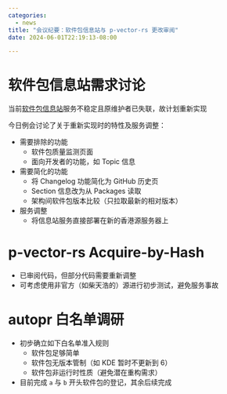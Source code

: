 ```yaml
---
categories:
  - news
title: "会议纪要：软件包信息站与 p-vector-rs 更改审阅"
date: 2024-06-01T22:19:13-08:00

---
```

软件包信息站需求讨论
===

当前[软件包信息站](https://packages.aosc.io/)服务不稳定且原维护者已失联，故计划重新实现

今日例会讨论了关于重新实现时的特性及服务调整：

- 需要排除的功能
    - 软件包质量监测页面
    - 面向开发者的功能，如 Topic 信息
- 需要简化的功能
    - 将 Changelog 功能简化为 GitHub 历史页
    - Section 信息改为从 Packages 读取
    - 架构间软件包版本比较（只拉取最新的相对版本）
- 服务调整
    - 将信息站服务直接部署在新的香港源服务器上

p-vector-rs Acquire-by-Hash
===

- 已审阅代码，但部分代码需要重新调整
- 可考虑使用非官方（如柴天浩的）源进行初步测试，避免服务事故

autopr 白名单调研
===

- 初步确立如下白名单准入规则
    - 软件包足够简单
    - 软件包无版本管制（如 KDE 暂时不更新到 6）
    - 软件包非运行时性质（避免潜在重构需求）
- 目前完成 `a` 与 `b` 开头软件包的登记，其余后续完成
